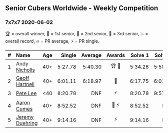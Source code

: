 ## Senior Cubers Worldwide - Weekly Competition
### 7x7x7 2020-06-02

🏆 = overall winner, 🥇 = 1st senior, 🥈 = 2nd senior, 🥉 = 3rd senior, 💥 = overall record, 🔥 = PR average, ⚡ = PR single.

| # | Name | Age | Single | Average | Awards | Solve 1 | Solve 2 | Solve 3 | Video |
| :--: | :-- | :--: | --: | --: | :--: | --: | --: | --: | :-- |
| 1 | [Andy Nicholls](../../persons/andy_nicholls/777.md) | 40+ | 5:27.78 | 5:40.30 | 🏆 🥇 | 5:34.26 | 5:58.86 | 5:27.78 | [Link](https://www.facebook.com/events/573401076937046/permalink/573721783571642/) |
| 2 | [Geoff Hartnell](../../persons/geoff_hartnell/777.md) | 40+ | 6:01.11 | 6:18.97 | 🥈 | 6:17.75 | 6:01.11 | 6:38.05 | [Link](https://www.facebook.com/events/573401076937046/permalink/573753436901810/) |
| 3 | [Pete Lee](../../persons/pete_lee/777.md) | <40 | 8:20.78 | DNF | ⚡ | 8:20.78 | 9:57.91 | DNS | [Link](https://www.facebook.com/events/573401076937046/permalink/573717050238782/) |
| 4 | [Aaron Cumes](../../persons/aaron_cumes/777.md) | 40+ | 8:52.52 | DNF | 🥉 ⚡ | 8:52.52 | DNS | DNS | [Link](https://www.facebook.com/events/573401076937046/permalink/574489523494868/) |
| 5 | [Jeremy Duehring](../../persons/jeremy_duehring/777.md) | 40+ | 9:14.16 | DNF | ⚡ | 9:14.16 | DNS | DNS | [Link](https://www.facebook.com/jeremy.duehring/videos/10160075226632846/) |

<!-- Global site tag (gtag.js) - Google Analytics -->
<script async src="https://www.googletagmanager.com/gtag/js?id=UA-86348435-3"></script>
<script>window.dataLayer = window.dataLayer || []; function gtag() {dataLayer.push(arguments);} gtag('js', new Date()); gtag('config', 'UA-86348435-3');</script>
